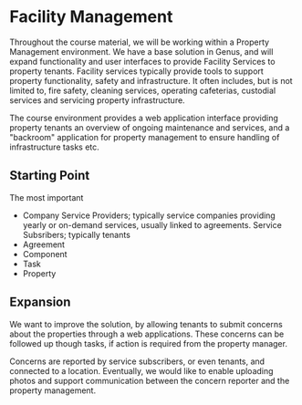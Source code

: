 # Facility Management

Throughout the course material, we will be working within a Property Management environment. We have a base solution in Genus, and will expand functionality and user interfaces to provide Facility Services to property tenants. Facility services typically provide tools to support property functionality, safety and infrastructure. It often includes, but is not limited to, fire safety, cleaning services, operating cafeterias, custodial services and servicing property infrastructure.

The course environment provides a web application interface providing property tenants an overview of ongoing maintenance and services, and a "backroom" application for property management to ensure handling of infrastructure tasks etc.


## Starting Point

The most important

* Company
  Service Providers; typically service companies providing yearly or on-demand services, usually linked to agreements.
  Service Subsribers; typically tenants
* Agreement
* Component
* Task
* Property

## Expansion
We want to improve the solution, by allowing tenants to submit concerns about the properties through a web applications. These concerns can be followed up though tasks, if action is required from the property manager.

Concerns are reported by service subscribers, or even tenants, and connected to a location. Eventually, we would like to enable uploading photos and support communication between the concern reporter and the property management. 

